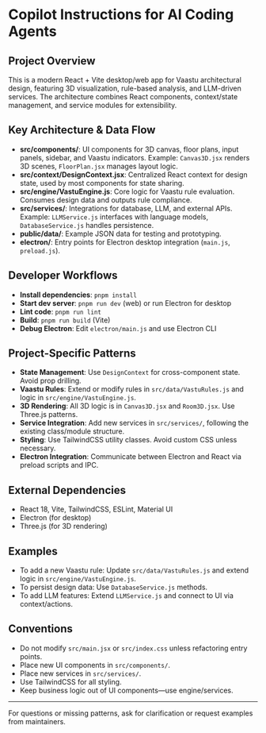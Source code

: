 # Copilot Instructions for AI Coding Agents

## Project Overview
This is a modern React + Vite desktop/web app for Vaastu architectural design, featuring 3D visualization, rule-based analysis, and LLM-driven services. The architecture combines React components, context/state management, and service modules for extensibility.

## Key Architecture & Data Flow
- **src/components/**: UI components for 3D canvas, floor plans, input panels, sidebar, and Vaastu indicators. Example: `Canvas3D.jsx` renders 3D scenes, `FloorPlan.jsx` manages layout logic.
- **src/context/DesignContext.jsx**: Centralized React context for design state, used by most components for state sharing.
- **src/engine/VastuEngine.js**: Core logic for Vaastu rule evaluation. Consumes design data and outputs rule compliance.
- **src/services/**: Integrations for database, LLM, and external APIs. Example: `LLMService.js` interfaces with language models, `DatabaseService.js` handles persistence.
- **public/data/**: Example JSON data for testing and prototyping.
- **electron/**: Entry points for Electron desktop integration (`main.js`, `preload.js`).

## Developer Workflows
- **Install dependencies**: `pnpm install`
- **Start dev server**: `pnpm run dev` (web) or run Electron for desktop
- **Lint code**: `pnpm run lint`
- **Build**: `pnpm run build` (Vite)
- **Debug Electron**: Edit `electron/main.js` and use Electron CLI

## Project-Specific Patterns
- **State Management**: Use `DesignContext` for cross-component state. Avoid prop drilling.
- **Vaastu Rules**: Extend or modify rules in `src/data/VastuRules.js` and logic in `src/engine/VastuEngine.js`.
- **3D Rendering**: All 3D logic is in `Canvas3D.jsx` and `Room3D.jsx`. Use Three.js patterns.
- **Service Integration**: Add new services in `src/services/`, following the existing class/module structure.
- **Styling**: Use TailwindCSS utility classes. Avoid custom CSS unless necessary.
- **Electron Integration**: Communicate between Electron and React via preload scripts and IPC.

## External Dependencies
- React 18, Vite, TailwindCSS, ESLint, Material UI
- Electron (for desktop)
- Three.js (for 3D rendering)

## Examples
- To add a new Vaastu rule: Update `src/data/VastuRules.js` and extend logic in `src/engine/VastuEngine.js`.
- To persist design data: Use `DatabaseService.js` methods.
- To add LLM features: Extend `LLMService.js` and connect to UI via context/actions.

## Conventions
- Do not modify `src/main.jsx` or `src/index.css` unless refactoring entry points.
- Place new UI components in `src/components/`.
- Place new services in `src/services/`.
- Use TailwindCSS for all styling.
- Keep business logic out of UI components—use engine/services.

---
For questions or missing patterns, ask for clarification or request examples from maintainers.

